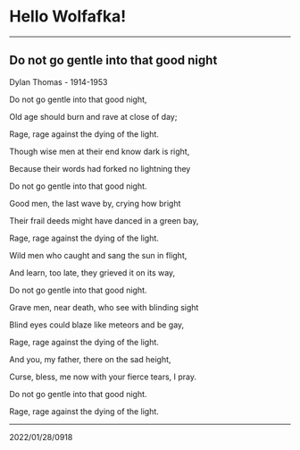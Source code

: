 # Hello Wolfafka!

---

## Do not go gentle into that good night

Dylan Thomas - 1914-1953

Do not go gentle into that good night,

Old age should burn and rave at close of day;

Rage, rage against the dying of the light.


Though wise men at their end know dark is right,

Because their words had forked no lightning they

Do not go gentle into that good night.


Good men, the last wave by, crying how bright

Their frail deeds might have danced in a green bay,

Rage, rage against the dying of the light.


Wild men who caught and sang the sun in flight,

And learn, too late, they grieved it on its way,

Do not go gentle into that good night.


Grave men, near death, who see with blinding sight

Blind eyes could blaze like meteors and be gay,

Rage, rage against the dying of the light.


And you, my father, there on the sad height,

Curse, bless, me now with your fierce tears, I pray.

Do not go gentle into that good night.

Rage, rage against the dying of the light.

---

2022/01/28/0918
